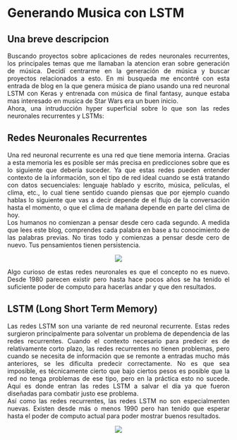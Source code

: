 # Generando Musica con LSTM

## Una breve descripcion 
<div style="text-align: justify"> 
Buscando proyectos sobre aplicaciones de redes neuronales recurrentes, los principales temas que me llamaban la atencion eran sobre generación de música. Decidí centrarme en la generación de música y buscar proyectos relacionados a esto. En mi busqueda me encontré con esta entrada de blog en la que genera música de piano usando una red neuronal LSTM con Keras y entrenada con música de final fantasy, aunque estaba mas interesado en musica de Star Wars era un buen inicio.<br> Ahora, una intruducción hyper superficial sobre lo que son las redes neuronales recurrentes y LSTMs:
</div>

## Redes Neuronales Recurrentes
<div style="text-align: justify"> 
Una red neuronal recurrente es una red que tiene memoria interna. Gracias a esta memoria les es posible ser más precisa en predicciones sobre que es lo siguiente que debería suceder. Ya que estas redes pueden entender contexto de la información, son el tipo de red ideal cuando se está tratando con datos secuenciales: lenguaje hablado y escrito, música, películas, el clima, etc., lo cual tiene sentido cuando piensas que por ejemplo cuando hablas lo siguiente que vas a decir depende de el flujo de la conversación hasta el momento, o que el clima de mañana depende en parte del clima de hoy.<br> Los humanos no comienzan a pensar desde cero cada segundo. A medida que lees este blog, comprendes cada palabra en base a tu conocimiento de las palabras previas. No tiras todo y comienzas a pensar desde cero de nuevo. Tus pensamientos tienen persistencia.
</div>

<p align="center">
  <img src="https://colah.github.io/posts/2015-08-Understanding-LSTMs/img/RNN-unrolled.png">
</p>

<div style="text-align: justify"> 
Algo curioso de estas redes neuronales es que el concepto no es nuevo. Desde 1980 parecen existir pero hasta hace pocos años se  ha tenido el suficiente poder de computo para hacerlas andar y que den resultados.
</div>

## LSTM (Long Short Term Memory)
<div style="text-align: justify">
Las redes LSTM son una variante de red neuronal recurrente. Estas redes surgieron principalmente para solventar un problema de dependencia de las redes recurrentes. Cuando el contexto necesario para predecir es de relativamente corto plazo, las redes recurrentes no tienen problemas, pero cuando se necesita de información que se remonte a entradas mucho más anteriores, se les dificulta predecir correctamente. No es que sea imposible, es técnicamente cierto que bajo ciertos pesos es posible que la red no tenga problemas de ese tipo, pero en la práctica esto no sucede. Aquí es donde entran las redes LSTM a salvar el día ya que fueron diseñadas para combatir justo ese problema.<br> Así como las redes recurrentes, las redes LSTM no son especialmenten nuevas. Existen desde más o menos 1990 pero han tenido que esperar hasta el poder de computo actual para poder mostrar buenos resultados.
</div>

<p align="center">
  <img src="https://i.pinimg.com/originals/27/95/bc/2795bc16b012322f7767cd4d940ba2e3.png">
</p>
